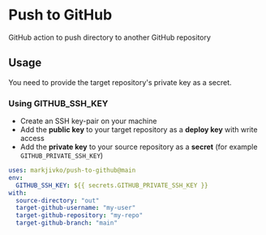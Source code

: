 # Push to GitHub

GitHub action to push directory to another GitHub repository

## Usage

You need to provide the target repository's private key as a secret.

### Using GITHUB_SSH_KEY

- Create an SSH key-pair on your machine
- Add the **public key** to your target repository as a **deploy key** with write access
- Add the **private key** to your source repository as a **secret** (for example `GITHUB_PRIVATE_SSH_KEY`)

```yaml
uses: markjivko/push-to-github@main
env:
  GITHUB_SSH_KEY: ${{ secrets.GITHUB_PRIVATE_SSH_KEY }}
with:
  source-directory: "out"
  target-github-username: "my-user"
  target-github-repository: "my-repo"
  target-github-branch: "main"
```
